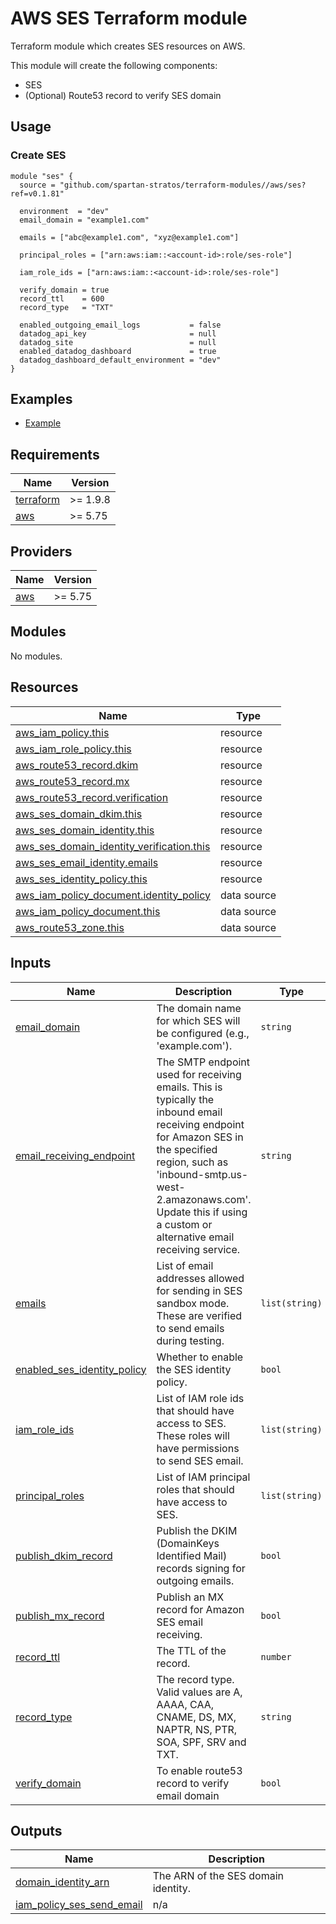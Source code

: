 # AWS SES Terraform module

Terraform module which creates SES resources on AWS.

This module will create the following components:

- SES
- (Optional) Route53 record to verify SES domain

## Usage

### Create SES

```hcl
module "ses" {
  source = "github.com/spartan-stratos/terraform-modules//aws/ses?ref=v0.1.81"

  environment  = "dev"
  email_domain = "example1.com"

  emails = ["abc@example1.com", "xyz@example1.com"]

  principal_roles = ["arn:aws:iam::<account-id>:role/ses-role"]

  iam_role_ids = ["arn:aws:iam::<account-id>:role/ses-role"]

  verify_domain = true
  record_ttl    = 600
  record_type   = "TXT"

  enabled_outgoing_email_logs           = false
  datadog_api_key                       = null
  datadog_site                          = null
  enabled_datadog_dashboard             = true
  datadog_dashboard_default_environment = "dev"
}
```

## Examples

- [Example](./examples/complete/)

<!-- BEGIN_TF_DOCS -->
## Requirements

| Name | Version |
|------|---------|
| <a name="requirement_terraform"></a> [terraform](#requirement\_terraform) | >= 1.9.8 |
| <a name="requirement_aws"></a> [aws](#requirement\_aws) | >= 5.75 |

## Providers

| Name | Version |
|------|---------|
| <a name="provider_aws"></a> [aws](#provider\_aws) | >= 5.75 |

## Modules

No modules.

## Resources

| Name | Type |
|------|------|
| [aws_iam_policy.this](https://registry.terraform.io/providers/hashicorp/aws/latest/docs/resources/iam_policy) | resource |
| [aws_iam_role_policy.this](https://registry.terraform.io/providers/hashicorp/aws/latest/docs/resources/iam_role_policy) | resource |
| [aws_route53_record.dkim](https://registry.terraform.io/providers/hashicorp/aws/latest/docs/resources/route53_record) | resource |
| [aws_route53_record.mx](https://registry.terraform.io/providers/hashicorp/aws/latest/docs/resources/route53_record) | resource |
| [aws_route53_record.verification](https://registry.terraform.io/providers/hashicorp/aws/latest/docs/resources/route53_record) | resource |
| [aws_ses_domain_dkim.this](https://registry.terraform.io/providers/hashicorp/aws/latest/docs/resources/ses_domain_dkim) | resource |
| [aws_ses_domain_identity.this](https://registry.terraform.io/providers/hashicorp/aws/latest/docs/resources/ses_domain_identity) | resource |
| [aws_ses_domain_identity_verification.this](https://registry.terraform.io/providers/hashicorp/aws/latest/docs/resources/ses_domain_identity_verification) | resource |
| [aws_ses_email_identity.emails](https://registry.terraform.io/providers/hashicorp/aws/latest/docs/resources/ses_email_identity) | resource |
| [aws_ses_identity_policy.this](https://registry.terraform.io/providers/hashicorp/aws/latest/docs/resources/ses_identity_policy) | resource |
| [aws_iam_policy_document.identity_policy](https://registry.terraform.io/providers/hashicorp/aws/latest/docs/data-sources/iam_policy_document) | data source |
| [aws_iam_policy_document.this](https://registry.terraform.io/providers/hashicorp/aws/latest/docs/data-sources/iam_policy_document) | data source |
| [aws_route53_zone.this](https://registry.terraform.io/providers/hashicorp/aws/latest/docs/data-sources/route53_zone) | data source |

## Inputs

| Name | Description | Type | Default | Required |
|------|-------------|------|---------|:--------:|
| <a name="input_email_domain"></a> [email\_domain](#input\_email\_domain) | The domain name for which SES will be configured (e.g., 'example.com'). | `string` | n/a | yes |
| <a name="input_email_receiving_endpoint"></a> [email\_receiving\_endpoint](#input\_email\_receiving\_endpoint) | The SMTP endpoint used for receiving emails. This is typically the inbound email receiving endpoint for Amazon SES in the specified region, such as 'inbound-smtp.us-west-2.amazonaws.com'. Update this if using a custom or alternative email receiving service. | `string` | `"inbound-smtp.us-west-2.amazonaws.com"` | no |
| <a name="input_emails"></a> [emails](#input\_emails) | List of email addresses allowed for sending in SES sandbox mode. These are verified to send emails during testing. | `list(string)` | `[]` | no |
| <a name="input_enabled_ses_identity_policy"></a> [enabled\_ses\_identity\_policy](#input\_enabled\_ses\_identity\_policy) | Whether to enable the SES identity policy. | `bool` | `true` | no |
| <a name="input_iam_role_ids"></a> [iam\_role\_ids](#input\_iam\_role\_ids) | List of IAM role ids that should have access to SES. These roles will have permissions to send SES email. | `list(string)` | `[]` | no |
| <a name="input_principal_roles"></a> [principal\_roles](#input\_principal\_roles) | List of IAM principal roles that should have access to SES. | `list(string)` | `null` | no |
| <a name="input_publish_dkim_record"></a> [publish\_dkim\_record](#input\_publish\_dkim\_record) | Publish the DKIM (DomainKeys Identified Mail) records signing for outgoing emails. | `bool` | `false` | no |
| <a name="input_publish_mx_record"></a> [publish\_mx\_record](#input\_publish\_mx\_record) | Publish an MX record for Amazon SES email receiving. | `bool` | `false` | no |
| <a name="input_record_ttl"></a> [record\_ttl](#input\_record\_ttl) | The TTL of the record. | `number` | `600` | no |
| <a name="input_record_type"></a> [record\_type](#input\_record\_type) | The record type. Valid values are A, AAAA, CAA, CNAME, DS, MX, NAPTR, NS, PTR, SOA, SPF, SRV and TXT. | `string` | `"TXT"` | no |
| <a name="input_verify_domain"></a> [verify\_domain](#input\_verify\_domain) | To enable route53 record to verify email domain | `bool` | `false` | no |

## Outputs

| Name | Description |
|------|-------------|
| <a name="output_domain_identity_arn"></a> [domain\_identity\_arn](#output\_domain\_identity\_arn) | The ARN of the SES domain identity. |
| <a name="output_iam_policy_ses_send_email"></a> [iam\_policy\_ses\_send\_email](#output\_iam\_policy\_ses\_send\_email) | n/a |
<!-- END_TF_DOCS -->
